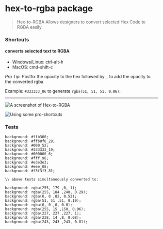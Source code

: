 # hex-to-rgba package

> Hex-to-RGBA Allows designers to convert selected Hex Code to RGBA easily.

### Shortcuts
#### converts selected text to RGBA
  - Windows/Linux: ctrl-alt-h
  - MacOS: cmd-shift-c

*Pro Tip*: Postfix the opacity to the hex followed by `_` to add the opacity to the converted rgba.

Example:
`#333333_86` to generate `rgba(51, 51, 51, 0.86)`.


----

![A screenshot of Hex-to-RGBA](https://media.giphy.com/media/xT9IgHS9RdgCmHAUfK/giphy.gif)

![Using some pro-shortcuts](https://media.giphy.com/media/3ohhwnpVTGNhHtsK88/giphy.gif)

### Tests

```
background: #ffb300;
background: #ffb8f0_29;
background: #000_52;
background: #333333_19;
background: #000000_6;
background: #fff_96;
background: #e3e3e3;
background: #eee_08;
background: #f3f3f3_81;

\\ above tests simultaneously converted to:

background: rgba(255, 179 ,0, 1);
background: rgba(255, 184 ,240, 0.29);
background: rgba(0, 0 ,82, 0.52);
background: rgba(51, 51 ,51, 0.19);
background: rgba(0, 0 ,0, 0.6);
background: rgba(255, 15 ,150, 0.96);
background: rgba(227, 227 ,227, 1);
background: rgba(238, 14 ,8, 0.08);
background: rgba(243, 243 ,243, 0.81);
```
